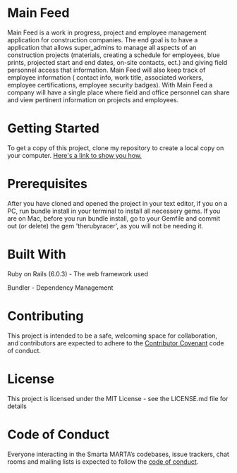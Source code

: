 # Main Feed
Main Feed is a work in progress, project and employee management application for construction companies. The end goal is to have a application that allows super_admins to manage all aspects of an construction projects (materials, creating a schedule for employees, blue prints, projected start and end dates, on-site contacts, ect.) and giving field personnel access that information. Main Feed will also keep track of employee information ( contact info, work title, associated workers, employee certifications, employee security badges). With Main Feed a company will have a single place where field and office personnel can share and view pertinent information on projects and employees.

# Getting Started
To get a copy of this project, clone my repository to create a local copy on your computer. [Here's a link to show you how.](https://docs.github.com/en/github/creating-cloning-and-archiving-repositories/cloning-a-repository#about-cloning-a-repository)

# Prerequisites
After you have cloned and opened the project in your text editor, if you on a PC, run bundle install in your terminal to install all necessery gems. If you are on Mac, before you run bundle install, go to your Gemfile and commit out (or delete) the gem 'therubyracer', as you will not be needing it.

# Built With
Ruby on Rails (6.0.3) - The web framework used

Bundler - Dependency Management

# Contributing
This project is intended to be a safe, welcoming space for collaboration, and contributors are expected to adhere to the [Contributor Covenant](https://www.contributor-covenant.org/) code of conduct.

# License
This project is licensed under the MIT License - see the LICENSE.md file for details

# Code of Conduct
Everyone interacting in the Smarta MARTA’s codebases, issue trackers, chat rooms and mailing lists is expected to follow the [code of conduct](https://github.com/andrew-zimmer/main_feed/blob/master/CODE_OF_CONDUCT.md).
